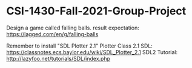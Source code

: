 # CSI-1430-Fall-2021-Group-Project

Design a game called falling balls.
result expectation: https://lagged.com/en/g/falling-balls

Remember to install "SDL Plotter 2.1"
Plotter Class 2.1 SDL: https://classnotes.ecs.baylor.edu/wiki/SDL_Plotter_2.1
SDL2 Tutorial: http://lazyfoo.net/tutorials/SDL/index.php

